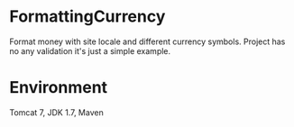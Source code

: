 FormattingCurrency
==================

Format money with site locale and different currency symbols.
Project has no any validation it's just a simple example.

Environment
==================
Tomcat 7, 
JDK 1.7, 
Maven
